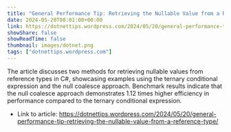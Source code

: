 ```yaml
---
title: "General Performance Tip: Retrieving the Nullable Value from a Reference Type"
date: 2024-05-20T08:01:00+00:00
link: https://dotnettips.wordpress.com/2024/05/20/general-performance-tip-retrieving-the-nullable-value-from-a-reference-type/
showShare: false
showReadTime: false
thumbnail: images/dotnet.png
tags: ["dotnettips.wordpress.com"]
---
```

The article discusses two methods for retrieving nullable values from reference types in C#, showcasing examples using the ternary conditional expression and the null coalesce approach. Benchmark results indicate that the null coalesce approach demonstrates 1.12 times higher efficiency in performance compared to the ternary conditional expression.

- Link to article: https://dotnettips.wordpress.com/2024/05/20/general-performance-tip-retrieving-the-nullable-value-from-a-reference-type/